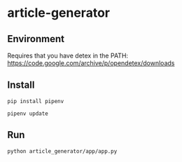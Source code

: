 # article-generator
## Environment
Requires that you have detex in the PATH:
https://code.google.com/archive/p/opendetex/downloads
## Install
`pip install pipenv`

`pipenv update`

## Run
`python article_generator/app/app.py`